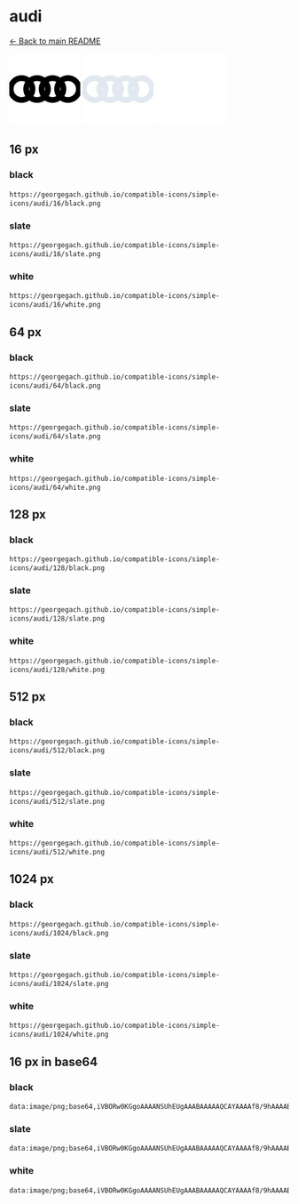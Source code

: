 # audi

[← Back to main README](../../README.md)


<img src="./128/black.png" width="128" alt="audi black icon" />
<img src="./128/slate.png" width="128" alt="audi slate icon" />
<img src="./128/white.png" width="128" alt="audi white icon" />

## 16 px

### black
```
https://georgegach.github.io/compatible-icons/simple-icons/audi/16/black.png
```

### slate
```
https://georgegach.github.io/compatible-icons/simple-icons/audi/16/slate.png
```

### white
```
https://georgegach.github.io/compatible-icons/simple-icons/audi/16/white.png
```

## 64 px

### black
```
https://georgegach.github.io/compatible-icons/simple-icons/audi/64/black.png
```

### slate
```
https://georgegach.github.io/compatible-icons/simple-icons/audi/64/slate.png
```

### white
```
https://georgegach.github.io/compatible-icons/simple-icons/audi/64/white.png
```

## 128 px

### black
```
https://georgegach.github.io/compatible-icons/simple-icons/audi/128/black.png
```

### slate
```
https://georgegach.github.io/compatible-icons/simple-icons/audi/128/slate.png
```

### white
```
https://georgegach.github.io/compatible-icons/simple-icons/audi/128/white.png
```

## 512 px

### black
```
https://georgegach.github.io/compatible-icons/simple-icons/audi/512/black.png
```

### slate
```
https://georgegach.github.io/compatible-icons/simple-icons/audi/512/slate.png
```

### white
```
https://georgegach.github.io/compatible-icons/simple-icons/audi/512/white.png
```

## 1024 px

### black
```
https://georgegach.github.io/compatible-icons/simple-icons/audi/1024/black.png
```

### slate
```
https://georgegach.github.io/compatible-icons/simple-icons/audi/1024/slate.png
```

### white
```
https://georgegach.github.io/compatible-icons/simple-icons/audi/1024/white.png
```

## 16 px in base64

### black
```
data:image/png;base64,iVBORw0KGgoAAAANSUhEUgAAABAAAAAQCAYAAAAf8/9hAAAABmJLR0QA/wD/AP+gvaeTAAAArklEQVQ4je3RQWpCQRAE0JdvVroVz6CnUBeJB9ZFslLwCHER8QfN3hMoOG7qJx8hCNkmBQPTXVU93T38o40uOrlX6LW4XnKi6baNI3yg4Iw1TokPOSW5dTQX1PE64g1jLCJ+wSzCC57xGm6OCTbxKuinmzovHGJqCjzhM1wd7QClmevh7oa+UdpBlTaWaesdj9jeFK2Sa7gpVs0IQ+zS6u0S935e4i7eL/z6G/86rkdfOJNhxU4mAAAAAElFTkSuQmCC
```

### slate
```
data:image/png;base64,iVBORw0KGgoAAAANSUhEUgAAABAAAAAQCAYAAAAf8/9hAAAABmJLR0QA/wD/AP+gvaeTAAABC0lEQVQ4je2RMUtCcRRHz+++15KTODmoUIt+ghoctKWWPm0NtaThUt8gh8Io/r1BEAoi0vd+DWlEU9Da2S7ncodz4Z8vUkrbtjMA21EURW3jiqKo2Y61y1JK2xunWXrpKcpTwQ6wwr6yYk94y3APIOgYLeXqGmkfyAR3ZZUdR0Q5kf0qe2D7HKkf8gXSEXYbu404DDFC6gudyT4wfosoJwE0cmfDVrN+KUUXsarsLtgAkjDYrrqIlaHXatbH7+QHQCPWS/p1LOHvYwDzpVajh6fFQHCDyUMxhc+jthEK0BSTu6qmj0+L4RblGJgrpeduGdWJYRcof0ScgSXUMSxlf0UEbvMqjv/8xn/gA5pQnv5bSVPbAAAAAElFTkSuQmCC
```

### white
```
data:image/png;base64,iVBORw0KGgoAAAANSUhEUgAAABAAAAAQCAYAAAAf8/9hAAAABmJLR0QA/wD/AP+gvaeTAAAAt0lEQVQ4je3RMU5CURAF0OuHClrDGmAVYqEuWAqtNGEJWEj4Ruz/CjThUDCYHwoTQ8tNXjJz75158+YlF/wCIwwqbjDuaWM0FQ8w6hfO8OGAHyzxXfm2juKW5dmhxSzosMINFmV+wkMZd7jHc2mPmOMNXYq8rmnaumFbRccGd/gqrS3vxPFdSa7+s65+0iTpkrxgnuQ9yTDJ+qRpU9wwyRq3SV6TdMEUmxr1dImffyxxg+n533hB9rPIJ7JEtnoYAAAAAElFTkSuQmCC
```

